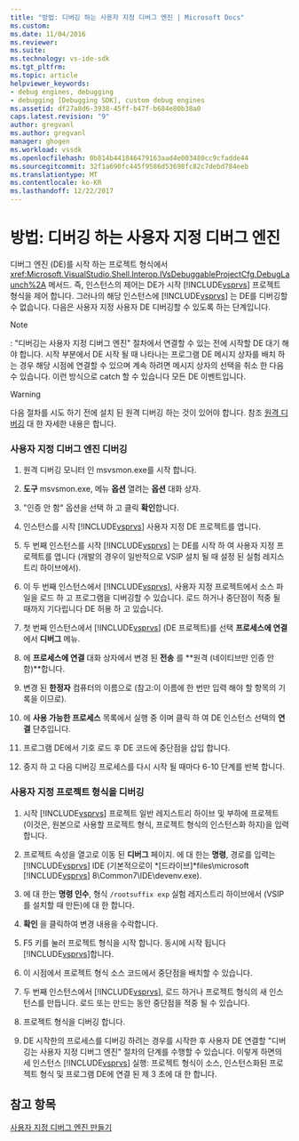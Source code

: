 ```yaml
---
title: "방법: 디버깅 하는 사용자 지정 디버그 엔진 | Microsoft Docs"
ms.custom: 
ms.date: 11/04/2016
ms.reviewer: 
ms.suite: 
ms.technology: vs-ide-sdk
ms.tgt_pltfrm: 
ms.topic: article
helpviewer_keywords:
- debug engines, debugging
- debugging [Debugging SDK], custom debug engines
ms.assetid: df27a8d6-3938-45ff-b47f-b684e80b38a0
caps.latest.revision: "9"
author: gregvanl
ms.author: gregvanl
manager: ghogen
ms.workload: vssdk
ms.openlocfilehash: 0b814b441846479163aad4e003480cc9cfadde44
ms.sourcegitcommit: 32f1a690fc445f9586d53698fc82c7debd784eeb
ms.translationtype: MT
ms.contentlocale: ko-KR
ms.lasthandoff: 12/22/2017
---
```

# <a name="how-to-debug-a-custom-debug-engine"></a>방법: 디버깅 하는 사용자 지정 디버그 엔진
디버그 엔진 (DE)를 시작 하는 프로젝트 형식에서 <xref:Microsoft.VisualStudio.Shell.Interop.IVsDebuggableProjectCfg.DebugLaunch%2A> 메서드. 즉, 인스턴스의 제어는 DE가 시작 [!INCLUDE[vsprvs](../../code-quality/includes/vsprvs_md.md)] 프로젝트 형식을 제어 합니다. 그러나의 해당 인스턴스에 [!INCLUDE[vsprvs](../../code-quality/includes/vsprvs_md.md)] 는 DE를 디버깅할 수 없습니다. 다음은 사용자 지정 사용자 DE 디버깅할 수 있도록 하는 단계입니다.  
  
> [!NOTE]
>  : "디버깅는 사용자 지정 디버그 엔진" 절차에서 연결할 수 있는 전에 시작할 DE 대기 해야 합니다. 시작 부분에서 DE 시작 될 때 나타나는 프로그램 DE 메시지 상자를 배치 하는 경우 해당 시점에 연결할 수 있으며 계속 하려면 메시지 상자의 선택을 취소 한 다음 수 있습니다. 이런 방식으로 catch 할 수 있습니다 모든 DE 이벤트입니다.  
  
> [!WARNING]
>  다음 절차를 시도 하기 전에 설치 된 원격 디버깅 하는 것이 있어야 합니다. 참조 [원격 디버깅](../../debugger/remote-debugging.md) 대 한 자세한 내용은 합니다.  
  
### <a name="debugging-a-custom-debug-engine"></a>사용자 지정 디버그 엔진 디버깅  
  
1.  원격 디버깅 모니터 인 msvsmon.exe를 시작 합니다.  
  
2.  **도구** msvsmon.exe, 메뉴 **옵션** 열려는 **옵션** 대화 상자.  
  
3.  "인증 안 함" 옵션을 선택 하 고 클릭 **확인**합니다.  
  
4.  인스턴스를 시작 [!INCLUDE[vsprvs](../../code-quality/includes/vsprvs_md.md)] 사용자 지정 DE 프로젝트를 엽니다.  
  
5.  두 번째 인스턴스를 시작 [!INCLUDE[vsprvs](../../code-quality/includes/vsprvs_md.md)] 는 DE를 시작 하 여 사용자 지정 프로젝트를 엽니다 (개발의 경우이 일반적으로 VSIP 설치 될 때 설정 된 실험 레지스트리 하이브에서).  
  
6.  이 두 번째 인스턴스에서 [!INCLUDE[vsprvs](../../code-quality/includes/vsprvs_md.md)], 사용자 지정 프로젝트에서 소스 파일을 로드 하 고 프로그램을 디버깅할 수 있습니다. 로드 하거나 중단점이 적중 될 때까지 기다립니다 DE 허용 하 고 있습니다.  
  
7.  첫 번째 인스턴스에서 [!INCLUDE[vsprvs](../../code-quality/includes/vsprvs_md.md)] (DE 프로젝트)를 선택 **프로세스에 연결** 에서 **디버그** 메뉴.  
  
8.  에 **프로세스에 연결** 대화 상자에서 변경 된 **전송** 를 **원격 (네이티브만 인증 안 함)**합니다.  
  
9. 변경 된 **한정자** 컴퓨터의 이름으로 (참고:이 이름에 한 번만 입력 해야 할 항목의 기록을 이므로).  
  
10. 에 **사용 가능한 프로세스** 목록에서 실행 중 이며 클릭 하 여 DE 인스턴스 선택의 **연결** 단추입니다.  
  
11. 프로그램 DE에서 기호 로드 후 DE 코드에 중단점을 삽입 합니다.  
  
12. 중지 하 고 다음 디버깅 프로세스를 다시 시작 될 때마다 6-10 단계를 반복 합니다.  
  
### <a name="debugging-a-custom-project-type"></a>사용자 지정 프로젝트 형식을 디버깅  
  
1.  시작 [!INCLUDE[vsprvs](../../code-quality/includes/vsprvs_md.md)] 프로젝트 일반 레지스트리 하이브 및 부하에 프로젝트 (이것은, 원본으로 사용할 프로젝트 형식, 프로젝트 형식의 인스턴스화 하지)을 입력 합니다.  
  
2.  프로젝트 속성을 열고로 이동 된 **디버그** 페이지. 에 대 한는 **명령**, 경로를 입력는 [!INCLUDE[vsprvs](../../code-quality/includes/vsprvs_md.md)] IDE (기본적으로이 *[드라이브]*files\microsoft [!INCLUDE[vsprvs](../../code-quality/includes/vsprvs_md.md)] 8\Common7\IDE\devenv.exe).  
  
3.  에 대 한는 **명령 인수**, 형식 `/rootsuffix exp` 실험 레지스트리 하이브에서 (VSIP를 설치할 때 만든)에 대 한 합니다.  
  
4.  **확인** 을 클릭하여 변경 내용을 수락합니다.  
  
5.  F5 키를 눌러 프로젝트 형식을 시작 합니다. 동시에 시작 됩니다 [!INCLUDE[vsprvs](../../code-quality/includes/vsprvs_md.md)]합니다.  
  
6.  이 시점에서 프로젝트 형식 소스 코드에서 중단점을 배치할 수 있습니다.  
  
7.  두 번째 인스턴스에서 [!INCLUDE[vsprvs](../../code-quality/includes/vsprvs_md.md)], 로드 하거나 프로젝트 형식의 새 인스턴스를 만듭니다. 로드 또는 만드는 동안 중단점을 적중 될 수 있습니다.  
  
8.  프로젝트 형식을 디버깅 합니다.  
  
9. DE 시작한의 프로세스를 디버깅 하려는 경우를 시작한 후 사용자 DE 연결할 "디버깅는 사용자 지정 디버그 엔진" 절차의 단계를 수행할 수 있습니다. 이렇게 하면의 세 인스턴스 [!INCLUDE[vsprvs](../../code-quality/includes/vsprvs_md.md)] 실행: 프로젝트 형식이 소스, 인스턴스화된 프로젝트 형식 및 프로그램 DE에 연결 된 제 3 초에 대 한 합니다.  
  
## <a name="see-also"></a>참고 항목  
 [사용자 지정 디버그 엔진 만들기](../../extensibility/debugger/creating-a-custom-debug-engine.md)